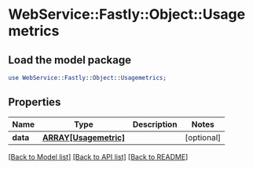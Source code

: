 # WebService::Fastly::Object::Usagemetrics

## Load the model package
```perl
use WebService::Fastly::Object::Usagemetrics;
```

## Properties
Name | Type | Description | Notes
------------ | ------------- | ------------- | -------------
**data** | [**ARRAY[Usagemetric]**](Usagemetric.md) |  | [optional] 

[[Back to Model list]](../README.md#documentation-for-models) [[Back to API list]](../README.md#documentation-for-api-endpoints) [[Back to README]](../README.md)


